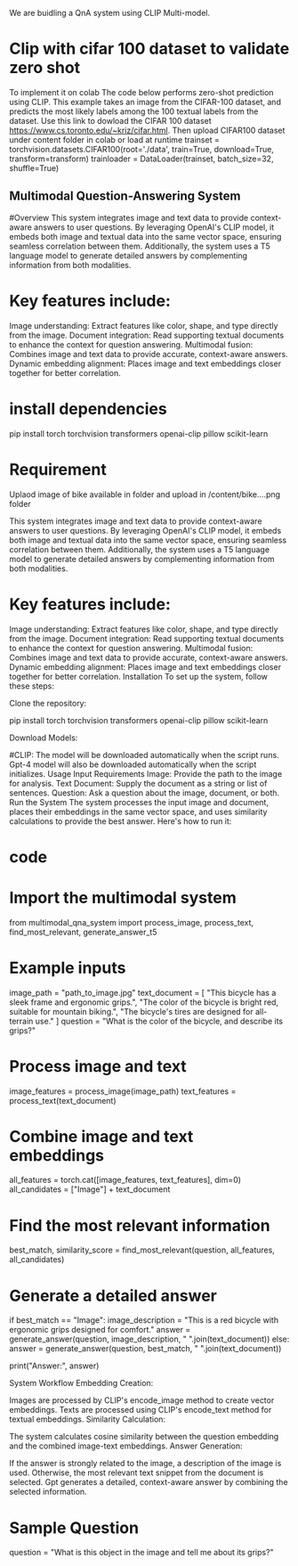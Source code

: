 We are buidling a QnA system using CLIP Multi-model. 
# Clip with cifar 100 dataset to validate zero shot 
To implement it on colab
The code below performs zero-shot prediction using CLIP. This example takes an image from the CIFAR-100 dataset, and predicts the most likely labels among the 100 textual labels from the dataset.
Use this link to dowload the CIFAR 100 dataset https://www.cs.toronto.edu/~kriz/cifar.html. Then upload CIFAR100 dataset under content folder in colab
or load at runtime
trainset = torchvision.datasets.CIFAR100(root='./data', train=True, download=True, transform=transform)
trainloader = DataLoader(trainset, batch_size=32, shuffle=True)


## Multimodal Question-Answering System
#Overview
This system integrates image and text data to provide context-aware answers to user questions. By leveraging OpenAI's CLIP model, it embeds both image and textual data into the same vector space, ensuring seamless correlation between them. Additionally, the system uses a T5 language model to generate detailed answers by complementing information from both modalities.

# Key features include:

Image understanding: Extract features like color, shape, and type directly from the image.
Document integration: Read supporting textual documents to enhance the context for question answering.
Multimodal fusion: Combines image and text data to provide accurate, context-aware answers.
Dynamic embedding alignment: Places image and text embeddings closer together for better correlation.

# install dependencies
pip install torch torchvision transformers openai-clip pillow scikit-learn

# Requirement
Uplaod image of bike available in folder and upload in /content/bike....png folder


This system integrates image and text data to provide context-aware answers to user questions. By leveraging OpenAI's CLIP model, it embeds both image and textual data into the same vector space, ensuring seamless correlation between them. Additionally, the system uses a T5 language model to generate detailed answers by complementing information from both modalities.

# Key features include:

Image understanding: Extract features like color, shape, and type directly from the image.
Document integration: Read supporting textual documents to enhance the context for question answering.
Multimodal fusion: Combines image and text data to provide accurate, context-aware answers.
Dynamic embedding alignment: Places image and text embeddings closer together for better correlation.
Installation
To set up the system, follow these steps:

Clone the repository:

pip install torch torchvision transformers openai-clip pillow scikit-learn

Download Models:

#CLIP: The model will be downloaded automatically when the script runs.
Gpt-4 model will also be downloaded automatically when the script initializes.
Usage
Input Requirements
Image: Provide the path to the image for analysis.
Text Document: Supply the document as a string or list of sentences.
Question: Ask a question about the image, document, or both.
Run the System
The system processes the input image and document, places their embeddings in the same vector space, and uses similarity calculations to provide the best answer. Here's how to run it:

# code
# Import the multimodal system
from multimodal_qna_system import process_image, process_text, find_most_relevant, generate_answer_t5

# Example inputs
image_path = "path_to_image.jpg"
text_document = [
    "This bicycle has a sleek frame and ergonomic grips.",
    "The color of the bicycle is bright red, suitable for mountain biking.",
    "The bicycle's tires are designed for all-terrain use."
]
question = "What is the color of the bicycle, and describe its grips?"

# Process image and text
image_features = process_image(image_path)
text_features = process_text(text_document)

# Combine image and text embeddings
all_features = torch.cat([image_features, text_features], dim=0)
all_candidates = ["Image"] + text_document

# Find the most relevant information
best_match, similarity_score = find_most_relevant(question, all_features, all_candidates)

# Generate a detailed answer
if best_match == "Image":
    image_description = "This is a red bicycle with ergonomic grips designed for comfort."
    answer = generate_answer(question, image_description, " ".join(text_document))
else:
    answer = generate_answer(question, best_match, " ".join(text_document))

print("Answer:", answer)

System Workflow
Embedding Creation:

Images are processed by CLIP's encode_image method to create vector embeddings.
Texts are processed using CLIP's encode_text method for textual embeddings.
Similarity Calculation:

The system calculates cosine similarity between the question embedding and the combined image-text embeddings.
Answer Generation:

If the answer is strongly related to the image, a description of the image is used.
Otherwise, the most relevant text snippet from the document is selected.
Gpt generates a detailed, context-aware answer by combining the selected information.

# Sample Question
question = "What is this object in the image and tell me about its grips?"
